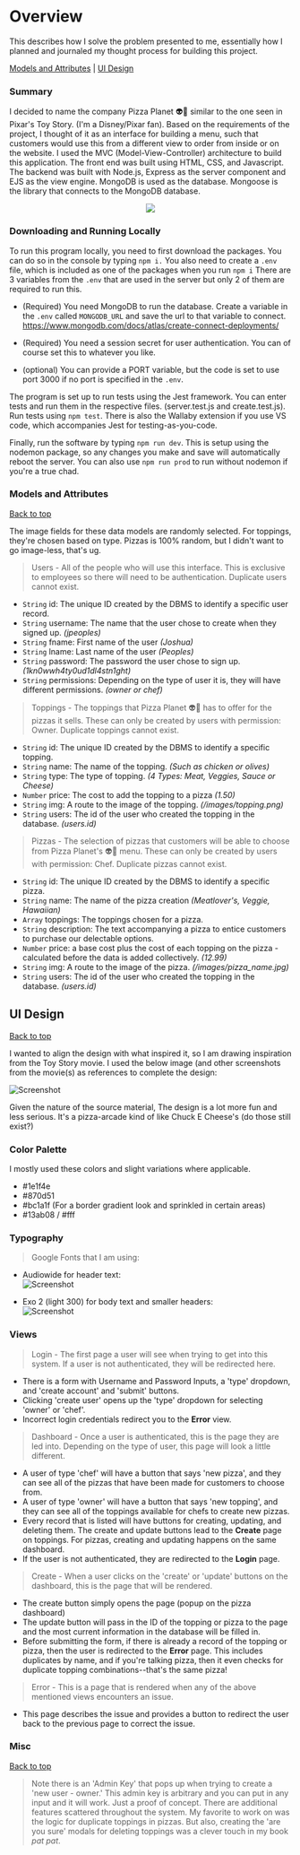 # Overview
This describes how I solve the problem presented to me, essentially how I planned and journaled my thought process for building this project.  

[Models and Attributes](#models-and-attributes) | [UI Design](#ui-design) 
### Summary
I decided to name the company Pizza Planet :alien::pizza: similar to the one seen in Pixar's Toy Story. (I'm a Disney/Pixar fan). Based on the requirements of the project, I thought of it as an interface for building a menu, such that customers would use this from a different view to order from inside or on the website. I used the MVC (Model-View-Controller) architecture to build this application. The front end was built using HTML, CSS, and Javascript. The backend was built with Node.js, Express as the server component and EJS as the view engine. MongoDB is used as the database. Mongoose is the library that connects to the MongoDB database.

<p align="center">
<img src="./Images/Pizza_Planet.webp">
</p>

### Downloading and Running Locally

To run this program locally, you need to first download the packages. You can do so in the console by typing `npm i.` You also need to create a `.env` file, which is included as one of the packages when you run `npm i` There are 3 variables from the `.env` that are used in the server but only 2 of them are required to run this. 

- (Required) You need MongoDB to run the database. Create a variable in the `.env` called `MONGODB_URL` and save the url to that variable to connect.
https://www.mongodb.com/docs/atlas/create-connect-deployments/

- (Required) You need a session secret for user authentication. You can of course set this to whatever you like. 
- (optional) You can provide a PORT variable, but the code is set to use port 3000 if no port is specified in the `.env`.

The program is set up to run tests using the Jest framework. You can enter tests and run them in the respective files. (server.test.js and create.test.js). Run tests using `npm test`. There is also the Wallaby extension if you use VS code, which accompanies Jest for testing-as-you-code.

Finally, run the software by typing `npm run dev`. This is setup using the nodemon package, so any changes you make and save will automatically reboot the server. You can also use `npm run prod` to run without nodemon if you're a true chad. 

### Models and Attributes 
[Back to top](#overview) 

The image fields for these data models are randomly selected. For toppings, they're chosen based on type. Pizzas is 100% random, but I didn't want to go image-less, that's ug. 

> Users - All of the people who will use this interface. This is exclusive to employees so there will need to be authentication. Duplicate users cannot exist. 
- `String` id: The unique ID created by the DBMS to identify a specific user record. 
- `String` username: The name that the user chose to create when they signed up. *(jpeoples)* 
- `String` fname: First name of the user *(Joshua)*
- `String` lname: Last name of the user *(Peoples)*
- `String` password: The password the user chose to sign up. *(1kn0wwh4ty0ud1dl4stn1ght)* 
- `String` permissions: Depending on the type of user it is, they will have different permissions. *(owner or chef)* 

> Toppings - The toppings that Pizza Planet :alien::pizza: has to offer for the pizzas it sells. These can only be created by users with permission: Owner. Duplicate toppings cannot exist. 
- `String` id: The unique ID created by the DBMS to identify a specific topping.
- `String` name: The name of the topping. *(Such as chicken or olives)* 
- `String` type: The type of topping. *(4 Types: Meat, Veggies, Sauce or Cheese)* 
- `Number` price: The cost to add the topping to a pizza *(1.50)* 
- `String` img: A route to the image of the topping. *(/images/topping.png)*  
- `String` users: The id of the user who created the topping in the database. *(users.id)*

> Pizzas - The selection of pizzas that customers will be able to choose from Pizza Planet's :alien::pizza: menu. These can only be created by users with permission: Chef. Duplicate pizzas cannot exist. 
- `String` id: The unique ID created by the DBMS to identify a specific pizza. 
- `String` name: The name of the pizza creation *(Meatlover's, Veggie, Hawaiian)* 
- `Array`  toppings: The toppings chosen for a pizza.
- `String` description: The text accompanying a pizza to entice customers to purchase our delectable options.
- `Number` price: a base cost plus the cost of each topping on the pizza - calculated before the data is added collectively. *(12.99)* 
- `String` img: A route to the image of the pizza. *(/images/pizza_name.jpg)*
- `String` users: The id of the user who created the topping in the database. *(users.id)*

## UI Design
[Back to top](#overview)  

I wanted to align the design with what inspired it, so I am drawing inspiration from the Toy Story movie. I used the below image (and other screenshots from the movie(s) as references to complete the design:

![Screenshot](./Images/Pizza_Planet_inside.webp) 

Given the nature of the source material, The design is a lot more fun and less serious. It's a pizza-arcade kind of like Chuck E Cheese's (do those still exist?)

### Color Palette 
I mostly used these colors and slight variations where applicable. 
- #1e1f4e 
- #870d51
- #bc1a1f (For a border gradient look and sprinkled in certain areas)
- #13ab08 / #fff


### Typography 
> Google Fonts that I am using:
- Audiowide for header text:  
![Screenshot](./Images/AudiowideFont.png) 

- Exo 2 (light 300) for body text and smaller headers:  
![Screenshot](./Images/Exo2Font.png) 

### Views  
> Login - The first page a user will see when trying to get into this system. If a user is not authenticated, they will be redirected here.
- There is a form with Username and Password Inputs, a 'type' dropdown, and 'create account' and 'submit' buttons.
- Clicking 'create user' opens up the 'type' dropdown for selecting 'owner' or 'chef'.
- Incorrect login credentials redirect you to the **Error** view. 

> Dashboard - Once a user is authenticated, this is the page they are led into. Depending on the type of user, this page will look a little different. 
- A user of type 'chef' will have a button that says 'new pizza', and they can see all of the pizzas that have been made for customers to choose from. 
- A user of type 'owner' will have a button that says 'new topping', and they can see all of the toppings available for chefs to create new pizzas. 
- Every record that is listed will have buttons for creating, updating, and deleting them. The create and update buttons lead to the **Create** page on toppings. For pizzas, creating and updating happens on the same dashboard.  
- If the user is not authenticated, they are redirected to the **Login** page.

> Create - When a user clicks on the 'create' or 'update' buttons on the dashboard, this is the page that will be rendered. 
- The create button simply opens the page (popup on the pizza dashboard)
- The update button will pass in the ID of the topping or pizza to the page and the most current information in the database will be filled in. 
- Before submitting the form, if there is already a record of the topping or pizza, then the user is redirected to the **Error** page. This includes duplicates by name, and if you're talking pizza, then it even checks for duplicate topping combinations--that's the same pizza! 

> Error - This is a page that is rendered when any of the above mentioned views encounters an issue. 
- This page describes the issue and provides a button to redirect the user back to the previous page to correct the issue. 

### Misc
[Back to top](#overview) 
> Note there is an 'Admin Key' that pops up when trying to create a 'new user - owner.' This admin key is arbitrary and you can put in any input and it will work. Just a proof of concept. 
> There are additional features scattered throughout the system. My favorite to work on was the logic for duplicate toppings in pizzas. But also, creating the 'are you sure' modals for deleting toppings was a clever touch in my book *pat pat*.  
